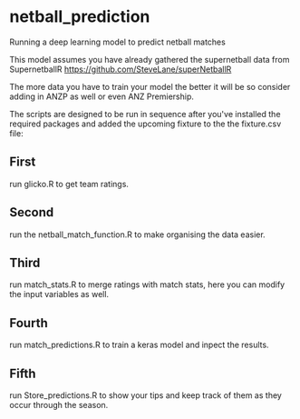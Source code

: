 # netball_prediction
Running a deep learning model to predict netball matches

This model assumes you have already gathered the supernetball data from SupernetballR https://github.com/SteveLane/superNetballR

The more data you have to train your model the better it will be so consider adding in ANZP as well or even ANZ Premiership.

The scripts are designed to be run in sequence after you've installed the required packages and added the upcoming fixture to the the fixture.csv file:

## First 
run glicko.R to get team ratings.

## Second 
run the netball_match_function.R to make organising the data easier.

## Third 
run match_stats.R to merge ratings with match stats, here you can modify the input variables as well.

## Fourth 
run match_predictions.R to train a keras model and inpect the results.

## Fifth 
run Store_predictions.R to show your tips and keep track of them as they occur through the season.
